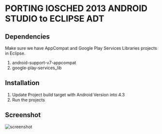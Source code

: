 PORTING IOSCHED 2013 ANDROID STUDIO to ECLIPSE ADT
===================================================

Dependencies 
-------------------
Make sure we have AppCompat and Google Play Services Libraries projects in Eclipse.

1. android-support-v7-appcompat
2. google-play-services_lib


Installation
--------------

1. Update Project build target with Android Version into 4.3
2. Run the projects


Screenshot
-----------
![screenshot](https://raw.github.com/yodiaditya/iosched-2013-eclipse/master/device-2014-02-01-165403.png)